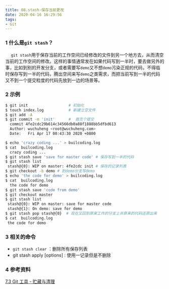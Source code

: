 ```yaml
---
title: 08.stash-保存当前更改
date: 2020-04-16 16:29:56
tags:
- Git
---
```

### 1 什么是`git stash`？
&emsp; `git stash`用于保存当前的工作空间已经修改的文件到另一个地方去，从而清空当前的工作空间的修改。这样的事情通常发在如果代码写到一半时，要去做另外的事，比如到别的开发分支，或者需要写`demo`又不想`demo`污染正规的代码，不得临时保存写到一半的代码，腾出空间来写`demo`之类需求，而把当前写到一半的代码又不到一个提交粒度的代码先放到一边的场景等。
<!--more-->

### 2 示例
``` bash
$ git init                  # 初始化
$ touch index.log           # 新建立空文件
$ git add -A                
$ git commit -m 'init'      #  首页个提交
  commit 4fe2cdc29b614c34566db0a88f1888bb5dfbd613
  Author: wuchuheng <root@wuchuheng.com>
  Date:   Fri Apr 17 00:43:30 2020 +0800

$ echo 'crazy coding ...' > builcoding.log 
$ cat  builcoding.log
  crazy coding ...
$ git stash save 'save for master code' # 保存写到一半的代码
$ git stash list 
 stash@{0}: WIP on master: 4fe2cdc init # 保存的记录列表
$ git checkout -b demo # 到demo分支写demo
$ echo 'the code for demo' > builcoding.log
$ cat  builcoding.log
  the code for demo
$ git stash save 'code from demo'
$ git checkout master
$ git stash list 
 stash@{0}: WIP on master: save for master code
 stash@{1}: On demo: save for demo
$ git stash pop stash@{0}  # 现在又回到原来工作的分支上并原来的代码还原出来
$ cat  builcoding.log
 the code for demo
```
### 3 相关的命令

* `git stash clear` ：删除所有保存列表
* git stash apply [options]  : 使用一记录但是不删除

### 4 参考资料

[7.3 Git 工具 - 贮藏与清理
](https://git-scm.com/book/zh/v2/Git-%E5%B7%A5%E5%85%B7-%E8%B4%AE%E8%97%8F%E4%B8%8E%E6%B8%85%E7%90%86)